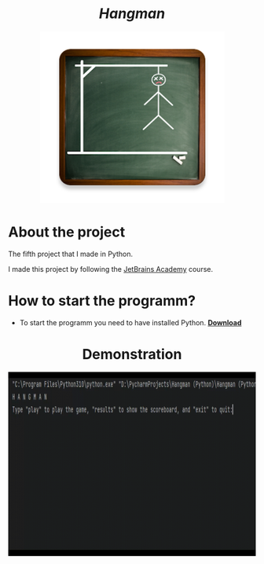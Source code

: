 <h1 align="center"><strong><em>Hangman</strong></em></h1>
<p align="center"><img src="demo/hangman.png" alt="game-logo" height=350 width=375></p>

# About the project
<p>The fifth project that I made in Python.</p>
<p>I made this project by following the <a href=https://hyperskill.org/tracks>JetBrains Academy</a> course.</p> 
 
# How to start the programm?
* To start the programm you need to have installed Python. [**Download**](https://www.python.org/downloads/)


<h1 align="center"><strong>Demonstration</strong></h1>
<p align="center"><img src="demo/demonstration.gif" height=375 width=600></p>
